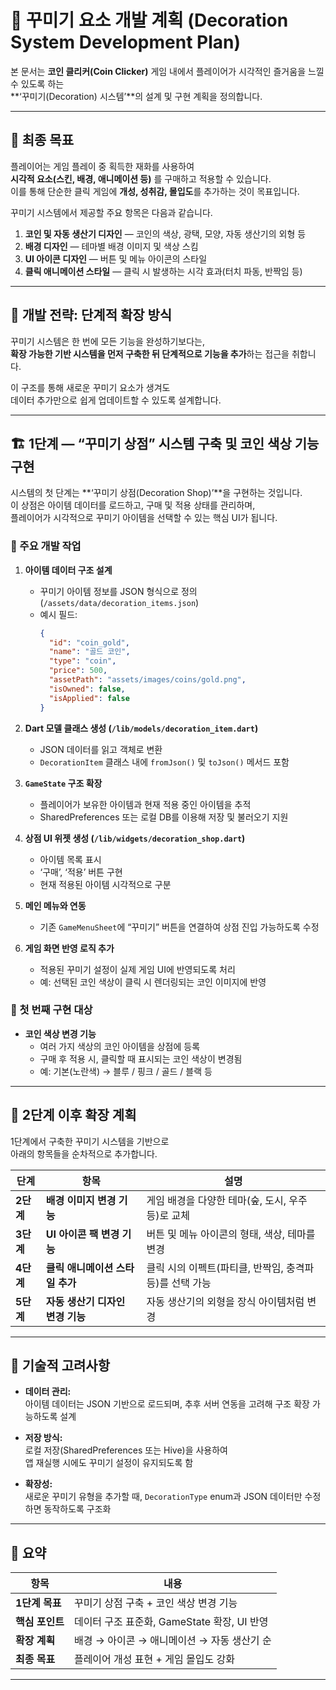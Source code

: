 # 🎨 꾸미기 요소 개발 계획 (Decoration System Development Plan)

본 문서는 **코인 클리커(Coin Clicker)** 게임 내에서 플레이어가 시각적인 즐거움을 느낄 수 있도록 하는  
**‘꾸미기(Decoration) 시스템’**의 설계 및 구현 계획을 정의합니다.

---

## 🎯 최종 목표

플레이어는 게임 플레이 중 획득한 재화를 사용하여  
**시각적 요소(스킨, 배경, 애니메이션 등)** 를 구매하고 적용할 수 있습니다.  
이를 통해 단순한 클릭 게임에 **개성, 성취감, 몰입도**를 추가하는 것이 목표입니다.

꾸미기 시스템에서 제공할 주요 항목은 다음과 같습니다.

1. **코인 및 자동 생산기 디자인** — 코인의 색상, 광택, 모양, 자동 생산기의 외형 등  
2. **배경 디자인** — 테마별 배경 이미지 및 색상 스킴  
3. **UI 아이콘 디자인** — 버튼 및 메뉴 아이콘의 스타일  
4. **클릭 애니메이션 스타일** — 클릭 시 발생하는 시각 효과(터치 파동, 반짝임 등)

---

## 🧭 개발 전략: 단계적 확장 방식

꾸미기 시스템은 한 번에 모든 기능을 완성하기보다는,  
**확장 가능한 기반 시스템을 먼저 구축한 뒤 단계적으로 기능을 추가**하는 접근을 취합니다.

이 구조를 통해 새로운 꾸미기 요소가 생겨도  
데이터 추가만으로 쉽게 업데이트할 수 있도록 설계합니다.

---

## 🏗️ 1단계 — “꾸미기 상점” 시스템 구축 및 코인 색상 기능 구현

시스템의 첫 단계는 **‘꾸미기 상점(Decoration Shop)’**을 구현하는 것입니다.  
이 상점은 아이템 데이터를 로드하고, 구매 및 적용 상태를 관리하며,  
플레이어가 시각적으로 꾸미기 아이템을 선택할 수 있는 핵심 UI가 됩니다.

### 🔧 주요 개발 작업

1. **아이템 데이터 구조 설계**  
   - 꾸미기 아이템 정보를 JSON 형식으로 정의 (`/assets/data/decoration_items.json`)  
   - 예시 필드:  
     ```json
     {
       "id": "coin_gold",
       "name": "골드 코인",
       "type": "coin",
       "price": 500,
       "assetPath": "assets/images/coins/gold.png",
       "isOwned": false,
       "isApplied": false
     }
     ```

2. **Dart 모델 클래스 생성 (`/lib/models/decoration_item.dart`)**  
   - JSON 데이터를 읽고 객체로 변환  
   - `DecorationItem` 클래스 내에 `fromJson()` 및 `toJson()` 메서드 포함

3. **`GameState` 구조 확장**  
   - 플레이어가 보유한 아이템과 현재 적용 중인 아이템을 추적  
   - SharedPreferences 또는 로컬 DB를 이용해 저장 및 불러오기 지원

4. **상점 UI 위젯 생성 (`/lib/widgets/decoration_shop.dart`)**  
   - 아이템 목록 표시  
   - ‘구매’, ‘적용’ 버튼 구현  
   - 현재 적용된 아이템 시각적으로 구분

5. **메인 메뉴와 연동**  
   - 기존 `GameMenuSheet`에 “꾸미기” 버튼을 연결하여 상점 진입 가능하도록 수정

6. **게임 화면 반영 로직 추가**  
   - 적용된 꾸미기 설정이 실제 게임 UI에 반영되도록 처리  
   - 예: 선택된 코인 색상이 클릭 시 렌더링되는 코인 이미지에 반영

### 🎨 첫 번째 구현 대상

- **코인 색상 변경 기능**  
  - 여러 가지 색상의 코인 아이템을 상점에 등록  
  - 구매 후 적용 시, 클릭할 때 표시되는 코인 색상이 변경됨  
  - 예: 기본(노란색) → 블루 / 핑크 / 골드 / 블랙 등

---

## 🚀 2단계 이후 확장 계획

1단계에서 구축한 꾸미기 시스템을 기반으로  
아래의 항목들을 순차적으로 추가합니다.

| 단계 | 항목 | 설명 |
|------|------|------|
| **2단계** | **배경 이미지 변경 기능** | 게임 배경을 다양한 테마(숲, 도시, 우주 등)로 교체 |
| **3단계** | **UI 아이콘 팩 변경 기능** | 버튼 및 메뉴 아이콘의 형태, 색상, 테마를 변경 |
| **4단계** | **클릭 애니메이션 스타일 추가** | 클릭 시의 이펙트(파티클, 반짝임, 충격파 등)를 선택 가능 |
| **5단계** | **자동 생산기 디자인 변경 기능** | 자동 생산기의 외형을 장식 아이템처럼 변경 |

---

## 🧱 기술적 고려사항

- **데이터 관리:**  
  아이템 데이터는 JSON 기반으로 로드되며, 추후 서버 연동을 고려해 구조 확장 가능하도록 설계  

- **저장 방식:**  
  로컬 저장(SharedPreferences 또는 Hive)을 사용하여  
  앱 재실행 시에도 꾸미기 설정이 유지되도록 함  

- **확장성:**  
  새로운 꾸미기 유형을 추가할 때, `DecorationType` enum과 JSON 데이터만 수정하면 동작하도록 구조화

---

## 📌 요약

| 항목 | 내용 |
|------|------|
| **1단계 목표** | 꾸미기 상점 구축 + 코인 색상 변경 기능 |
| **핵심 포인트** | 데이터 구조 표준화, GameState 확장, UI 반영 |
| **확장 계획** | 배경 → 아이콘 → 애니메이션 → 자동 생산기 순 |
| **최종 목표** | 플레이어 개성 표현 + 게임 몰입도 강화 |

---
